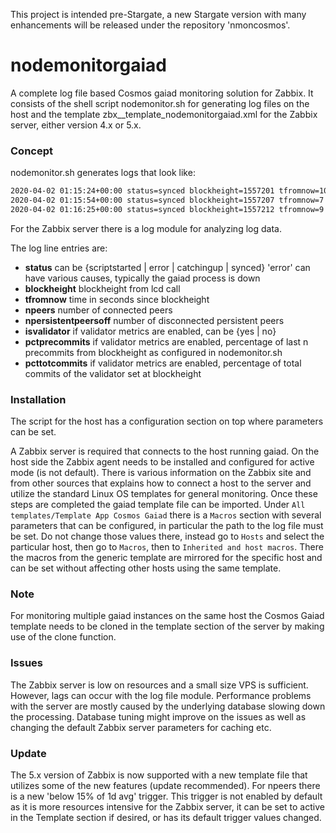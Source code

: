This project is intended pre-Stargate, a new Stargate version with many enhancements will be released under the repository 'nmoncosmos'.

# nodemonitorgaiad
A complete log file based Cosmos gaiad monitoring solution for Zabbix. It consists of the shell script nodemonitor.sh for generating log files on the host and the template zbx_<n>_template_nodemonitorgaiad.xml for the Zabbix server, either version 4.x or 5.x.

### Concept

nodemonitor.sh generates logs that look like:

```sh
2020-04-02 01:15:24+00:00 status=synced blockheight=1557201 tfromnow=10 npeers=13 npersistentpeersoff=0 isvalidator=yes pctprecommits=.95 pcttotcommits=.99
2020-04-02 01:15:54+00:00 status=synced blockheight=1557207 tfromnow=7 npeers=12 npersistentpeersoff=1 isvalidator=yes pctprecommits=1.00 pcttotcommits=1.0
2020-04-02 01:16:25+00:00 status=synced blockheight=1557212 tfromnow=9 npeers=13 npersistentpeersoff=0 isvalidator=yes pctprecommits=1.00 pcttotcommits=1.0
```
For the Zabbix server there is a log module for analyzing log data.

The log line entries are:

* **status** can be {scriptstarted | error | catchingup | synced} 'error' can have various causes, typically the gaiad process is down
* **blockheight** blockheight from lcd call 
* **tfromnow** time in seconds since blockheight
* **npeers** number of connected peers
* **npersistentpeersoff** number of disconnected persistent peers
* **isvalidator** if validator metrics are enabled, can be {yes | no}
* **pctprecommits** if validator metrics are enabled, percentage of last n precommits from blockheight as configured in nodemonitor.sh
* **pcttotcommits** if validator metrics are enabled, percentage of total commits of the validator set at blockheight
  
### Installation

The script for the host has a configuration section on top where parameters can be set.

A Zabbix server is required that connects to the host running gaiad. On the host side the Zabbix agent needs to be installed and configured for active mode (is not default). There is various information on the Zabbix site and from other sources that explains how to connect a host to the server and utilize the standard Linux OS templates for general monitoring. Once these steps are completed the gaiad template file can be imported. Under `All templates/Template App Cosmos Gaiad` there is a `Macros` section with several parameters that can be configured, in particular the path to the log file must be set. Do not change those values there, instead go to `Hosts` and select the particular host, then go to `Macros`, then to `Inherited and host macros`. There the macros from the generic template are mirrored for the specific host and can be set without affecting other hosts using the same template.

### Note

For monitoring multiple gaiad instances on the same host the Cosmos Gaiad template needs to be cloned in the template section of the server by making use of the clone function.

### Issues

The Zabbix server is low on resources and a small size VPS is sufficient. However, lags can occur with the log file module. Performance problems with the server are mostly caused by the underlying database slowing down the processing. Database tuning might improve on the issues as well as changing the default Zabbix server parameters for caching etc.

### Update

The 5.x version of Zabbix is now supported with a new template file that utilizes some of the new features (update recommended). For npeers there is a new 'below 15% of 1d avg' trigger. This trigger is not enabled by default as it is more resources intensive for the Zabbix server, it can be set to active in the Template section if desired, or has its default trigger values changed. 

